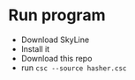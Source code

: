 # Run program 

* Download SkyLine 
* Install it 
* Download this repo 
* run `csc --source hasher.csc`
